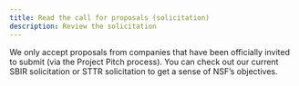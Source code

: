 ```yaml
---
title: Read the call for proposals (solicitation)
description: Review the solicitation
---
```


We only accept proposals from companies that have been officially invited to submit (via the Project Pitch process). You can check out our current SBIR solicitation or STTR solicitation to get a sense of NSF’s objectives.
